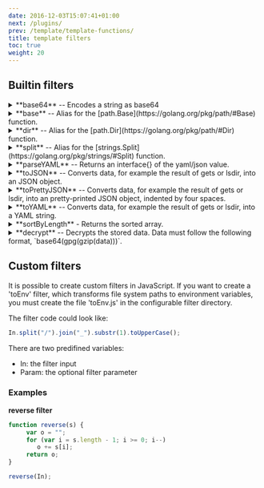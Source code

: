 ```yaml
---
date: 2016-12-03T15:07:41+01:00
next: /plugins/
prev: /template/template-functions/
title: template filters
toc: true
weight: 20
---
```


## Builtin filters

<details>
<summary> **base64** -- Encodes a string as base64 </summary>
```
{{ "somestring" | base64}}
```
</details>

<details>
<summary> **base** -- Alias for the [path.Base](https://golang.org/pkg/path/#Base) function. </summary>
```
{{ "/home/user/test" | base }}
```
</details>

<details>
<summary> **dir** -- Alias for the [path.Dir](https://golang.org/pkg/path/#Dir) function. </summary>
```
{{ "/home/user/test" | dir }}
```
</details>

<details>
<summary> **split** -- Alias for the [strings.Split](https://golang.org/pkg/strings/#Split) function. </summary>
```
{% for i in ("/home/user/test" | split:"/") %}
{{i}}
{% endfor %}
```
</details>

<details>
<summary> **parseYAML** -- Returns an interface{} of the yaml/json value.</summary>
</details>

<details>
<summary> **toJSON** -- Converts data, for example the result of gets or lsdir, into an JSON object. </summary>
```
{{ gets("/myapp/database/*") | toJson}}
```
</details>

<details>
<summary> **toPrettyJSON** -- Converts data, for example the result of gets or lsdir, into an pretty-printed JSON object, indented by four spaces. </summary>
```
{{ gets("/myapp/database/*") | toPrettyJson}}
```
</details>

<details>
<summary> **toYAML** -- Converts data, for example the result of gets or lsdir, into a YAML string. </summary>
```
{{ gets("/myapp/database/*") | toJson}}
```
</details>

<details>
<summary> **sortByLength** - Returns the sorted array. </summary>

Works with []string and []KVPair.
```
{% for dir in lsdir("/config") | sortByLength %}
{{dir}}
{% endfor %}
```
</details>

<details>
<summary> **decrypt** -- Decrypts the stored data. Data must follow the following format, `base64(gpg(gzip(data)))`. </summary>

This is compatible with [crypt](https://github.com/xordataexchange/crypt/tree/master/bin/crypt).

Works with string, []string, KVPair, KVPairs

```
{{ getv("/test/data") | decrypt:"/path/to/your/armored/private/key" }}
```

#### Storing data using gpg
```
data = `echo 'secret text' | gzip -c | gpg2 --compress-level 0 --encrypt --default-recipient <your-recipient> | base64`
ETCDCTL_API=3 etcdctl put /test/data $data
```
</details>


## Custom filters

It is possible to create custom filters in JavaScript.
If you want to create a 'toEnv' filter, which transforms file system paths to environment variables, you must create the file 'toEnv.js' in the configurable filter directory.

The filter code could look like:
```javascript
In.split("/").join("_").substr(1).toUpperCase();
```

There are two predifined variables:

  - In: the filter input
  - Param: the optional filter parameter
 
### Examples
**reverse filter**
 
```javascript
function reverse(s) {
     var o = "";
     for (var i = s.length - 1; i >= 0; i--)
        o += s[i];
     return o;
}

reverse(In);
```
